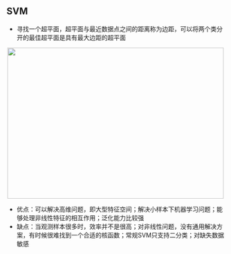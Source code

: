 ## SVM
- 寻找一个超平面，超平面与最近数据点之间的距离称为边距，可以将两个类分开的最佳超平面是具有最大边距的超平面
<div align=center><img width="500" height="350" src="https://github.com/ethan-sui/AI-algorithm-engineer-knowledge/blob/main/image/svm01.PNG"/></div>

- 优点：可以解决高维问题，即大型特征空间；解决小样本下机器学习问题；能够处理非线性特征的相互作用；泛化能力比较强
- 缺点：当观测样本很多时，效率并不是很高；对非线性问题，没有通用解决方案，有时候很难找到一个合适的核函数；常规SVM只支持二分类；对缺失数据敏感
